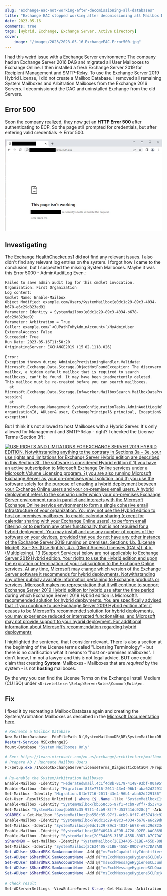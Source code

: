 ```yaml
---
slug: "exchange-eac-not-working-after-decomissioning-all-databases"
title: "Exchange EAC stopped working after decomissioning all Mailbox Databases"
date: 2023-05-16
comments: true
tags: [Hybrid, Exchange, Exchange Server, Active Directory]
cover: 
    image: "/images/2023/2023-05-16-ExchangeEAC-Error500.jpg"
---
```


I had this weird issue with a Exchange Server environment:
The company had an Exchange Server 2016 DAG and migrated all User Mailboxes to Exchange Online. I then installed a fresh Exchange Server 2019 for Recipient Management and SMTP-Relay.
To use the Exchange Server 2019 Hybrid License, I did not create a Mailbox Database.
I removed all remaining System Mailboxes and Arbitration Mailboxes from the Exchange 2016 Servers. I decomissioned the DAG and uninstalled Exchange from the old Servers.

## Error 500

Soon the company realized, they now get an **HTTP Error 500** after authenticating to ECP. So the page still prompted for credentials, but after entering valid credentials -> Error 500.

[![Error 500 after authenticating to the Exchange Admin Center](/images/2023/2023-05-16-ExchangeEAC-Error500.jpg "Error 500 after authenticating to the Exchange Admin Center")](/images/2023/2023-05-16-ExchangeEAC-Error500.jpg)

## Investigating

The [Exchange HealthChecker.ps1](https://microsoft.github.io/CSS-Exchange/Diagnostics/HealthChecker/) did not find any relevant issues.
I also didn't find any relevant log entries on the system. I forgot how I came to the conclusion, but I suspected the missing System Mailboxes. Maybe it was this Error 5000 - AdminAuditLog Event:

```text
Failed to save admin audit log for this cmdlet invocation.  
Organization: First Organization  
Log content:  
Cmdlet Name: Enable-Mailbox  
Object Modified: example.com/Users/SystemMailbox{e0dc1c29-89c3-4034-b678-e6c29d823ed9}  
Parameter: Identity = SystemMailbox{e0dc1c29-89c3-4034-b678-e6c29d823ed9}  
Parameter: Arbitration = True  
Caller: example.com/`<OUPathToMyAdminAccount>`/MyAdminUser  
ExternalAccess: False  
Succeeded: True  
Run Date: 2023-05-16T11:50:20  
OriginatingServer: EXCHANGE2019 (15.02.1118.026)  

Error:  
Exception thrown during AdminLogProvisioningHandler.Validate: Microsoft.Exchange.Data.Storage.ObjectNotFoundException: The discovery mailbox, a hidden default mailbox that is required to search mailboxes, can't be found. It may have been inadvertently deleted. This mailbox must be re-created before you can search mailboxes.  
  at Microsoft.Exchange.Data.Storage.Infoworker.MailboxSearch.MailboxDataProvider.GetDiscoveryMailbox(IRecipientSession session)  
  at Microsoft.Exchange.Management.SystemConfigurationTasks.AdminAuditLogHelper.CheckArbitrationMailboxStatus(OrganizationId organizationId, ADUser& user, ExchangePrincipal& principal, Exception& exception)  
```

But I think it's not allowed to host Mailboxes with a Hybrid Server. It's only allowed for Management and SMTP-Relay - right? I checked the License Terms (Section 3f):

[![USE RIGHTS AND LIMITATIONS FOR EXCHANGE SERVER 2019 HYBRID EDITION. Notwithstanding anything to the contrary in Sections 3a – 3e, your use rights and limitations for Exchange Server Hybrid edition are described in this Section 3f. The software is considered Hybrid edition if 1) you have an active subscription to Microsoft Exchange Online services under a Microsoft Volume Licensing program, 2) you are also running Microsoft Exchange Server as your on-premises email solution, and 3) you use the software solely for the purpose of enabling a hybrid deployment between your Exchange Online users and your on-premises email users. A hybrid deployment refers to the scenario under which your on-premises Exchange Server environment runs in parallel and interacts with the Microsoft Exchange Online service environment to form a single cohesive email infrastructure of your organization. You may not use the Hybrid edition to host on-premises mailboxes, to enable calendar sharing (except for calendar sharing with your Exchange Online users), to perform email filtering, or to perform any other functionality that is not required for a hybrid deployment. You may install and use any number of copies of the software on your devices, provided that you do not have any other instance of the Exchange Server 2019 running on premises.  Sections 1.b. (License Model), 3a – 3e. (Use Rights), 4.a. (Client Access Licenses (CALs)), 4.b. (Multiplexing), 13 (Support Services) below are not applicable to Exchange Server 2019 Hybrid edition. Your rights to use the Hybrid edition end upon the expiration or termination of your subscription to the Exchange Online services. At any time, Microsoft may change which version of the Exchange Server software it recommends for hybrid deployments.  Notwithstanding any other publicly available information pertaining to Exchange products or services, Microsoft makes no representation that it will continue to support Exchange Server 2019 Hybrid edition for hybrid use after the time period during which Exchange Server 2019 Hybrid edition is Microsoft’s recommended solution for hybrid deployments.  You are specifically advised that, if you continue to use Exchange Server 2019 Hybrid edition after it ceases to be Microsoft’s recommended solution for hybrid deployments, you may experience reduced or interrupted functionalities, and Microsoft may not provide support to your hybrid deployment.  For additional information about Microsoft’s recommendation regarding hybrid deployments](/images/2023/2023-05-16-ExchangeHybridLicenseTerms.jpg "USE RIGHTS AND LIMITATIONS FOR EXCHANGE SERVER 2019 HYBRID EDITION. Notwithstanding anything to the contrary in Sections 3a – 3e, your use rights and limitations for Exchange Server Hybrid edition are described in this Section 3f. The software is considered Hybrid edition if 1) you have an active subscription to Microsoft Exchange Online services under a Microsoft Volume Licensing program, 2) you are also running Microsoft Exchange Server as your on-premises email solution, and 3) you use the software solely for the purpose of enabling a hybrid deployment between your Exchange Online users and your on-premises email users. A hybrid deployment refers to the scenario under which your on-premises Exchange Server environment runs in parallel and interacts with the Microsoft Exchange Online service environment to form a single cohesive email infrastructure of your organization. You may not use the Hybrid edition to host on-premises mailboxes, to enable calendar sharing (except for calendar sharing with your Exchange Online users), to perform email filtering, or to perform any other functionality that is not required for a hybrid deployment. You may install and use any number of copies of the software on your devices, provided that you do not have any other instance of the Exchange Server 2019 running on premises.  Sections 1.b. (License Model), 3a – 3e. (Use Rights), 4.a. (Client Access Licenses (CALs)), 4.b. (Multiplexing), 13 (Support Services) below are not applicable to Exchange Server 2019 Hybrid edition. Your rights to use the Hybrid edition end upon the expiration or termination of your subscription to the Exchange Online services. At any time, Microsoft may change which version of the Exchange Server software it recommends for hybrid deployments.  Notwithstanding any other publicly available information pertaining to Exchange products or services, Microsoft makes no representation that it will continue to support Exchange Server 2019 Hybrid edition for hybrid use after the time period during which Exchange Server 2019 Hybrid edition is Microsoft’s recommended solution for hybrid deployments.  You are specifically advised that, if you continue to use Exchange Server 2019 Hybrid edition after it ceases to be Microsoft’s recommended solution for hybrid deployments, you may experience reduced or interrupted functionalities, and Microsoft may not provide support to your hybrid deployment.  For additional information about Microsoft’s recommendation regarding hybrid deployments")](/images/2023/2023-05-16-ExchangeHybridLicenseTerms.jpg)

I highlighted the sentence, that I consider relevant. There is also a section at the beginning of the License terms called "Licensing Terminology" - but there is no clarification what it means to "host on-premises mailboxes". I don't know, I'm not a lawyer and this is not legal advice. BUT one could claim that creating **System**-Mailboxes - Mailboxes that are *required* by the system - is not **hosting** mailboxes.

By the way you can find the License Terms on the Exchange Install Medium (CU ISO) under `<Driveletter>:\Setup\ServerRoles\Common\Eula\en`.

## Fix

I fixed it by recreating a Mailbox Database again and creating the System/Arbitration Mailboxes as described in the [Microsoft Documentation here](https://learn.microsoft.com/en-us/exchange/architecture/mailbox-servers/recreate-arbitration-mailboxes?view=exchserver-2019).

```powershell
# Recreate a Mailbox Database
New-MailboxDatabase -EdbFilePath D:\SystemMailboxDB\DB\SystemMailboxDB.edb -LogFolderPath D:\SystemMailboxDB\LOG\ -Name "System Mailboxes Only"
Restart-Service MSExchangeIS
Mount-Database "System Mailboxes Only"
```

```powershell
# See: https://learn.microsoft.com/en-us/exchange/architecture/mailbox-servers/recreate-arbitration-mailboxes?view=exchserver-2019
# Prepare AD / Recreate Mailbox Users
F:\Setup.exe /IAcceptExchangeServerLicenseTerms_DiagnosticDataON /PrepareAD

# Re-enable the System/Arbitration Mailboxes
Enable-Mailbox -Identity "FederatedEmail.4c1f4d8b-8179-4148-93bf-00a95fa1e042" -Arbitration
Enable-Mailbox -Identity "Migration.8f3e7716-2011-43e4-96b1-aba62d229136" -Arbitration
Set-Mailbox -Identity "Migration.8f3e7716-2011-43e4-96b1-aba62d229136" -Arbitration -Management $true -Force
Get-User -ResultSize Unlimited | where {$_.Name -like "SystemMailbox{1f05a927*"} | Enable-Mailbox -Arbitration
Enable-Mailbox -Identity "SystemMailbox{bb558c35-97f1-4cb9-8ff7-d53741dc928c}" -Arbitration
Get-Mailbox "SystemMailbox{bb558c35-97f1-4cb9-8ff7-d53741dc928c}" -Arbitration | Set-Mailbox -Arbitration -UMGrammar $true -OABGen $true -GMGen $true -ClientExtensions $true -MessageTracking $true -PstProvider $true -MaxSendSize 1GB -Force
$OABMBX = Get-Mailbox "SystemMailbox{bb558c35-97f1-4cb9-8ff7-d53741dc928c}" -Arbitration; Set-ADUser $OABMBX.SamAccountName -Add @{"msExchCapabilityIdentifiers"="40","42","43","44","47","51","52","46"}
Enable-Mailbox -Identity "SystemMailbox{e0dc1c29-89c3-4034-b678-e6c29d823ed9}" -Arbitration
Set-Mailbox -Identity "SystemMailbox{e0dc1c29-89c3-4034-b678-e6c29d823ed9}" -Arbitration -UMDataStorage $true -Force
Enable-Mailbox -Identity "SystemMailbox{D0E409A0-AF9B-4720-92FE-AAC869B0D201}" -Arbitration
Enable-Mailbox -Identity "SystemMailbox{2CE34405-31BE-455D-89D7-A7C7DA7A0DAA}" -Arbitration
$ShardMBX = Get-Mailbox -Identity "SystemMailbox{2CE34405-31BE-455D-89D7-A7C7DA7A0DAA}" -Arbitration
Set-Mailbox -Identity "SystemMailbox{2CE34405-31BE-455D-89D7-A7C7DA7A0DAA}" -Arbitration 
Set-ADUser $ShardMBX.SamAccountName -Add @{"msExchCapabilityIdentifiers"="66"} 
Set-ADUser $ShardMBX.SamAccountName -Add @{"msExchMessageHygieneSCLDeleteThreshold"="9"} 
Set-ADUser $ShardMBX.SamAccountName -Add @{"msExchMessageHygieneSCLJunkThreshold"="4"}
Set-ADUser $ShardMBX.SamAccountName -Add @{"msExchMessageHygieneSCLQuarantineThreshold"="9"}
Set-ADUser $ShardMBX.SamAccountName -Add @{"msExchMessageHygieneSCLRejectThreshold"="7"}

# Check result
Set-ADServerSettings -ViewEntireForest $true; Get-Mailbox -Arbitration | Format-Table Name,DisplayName
```
